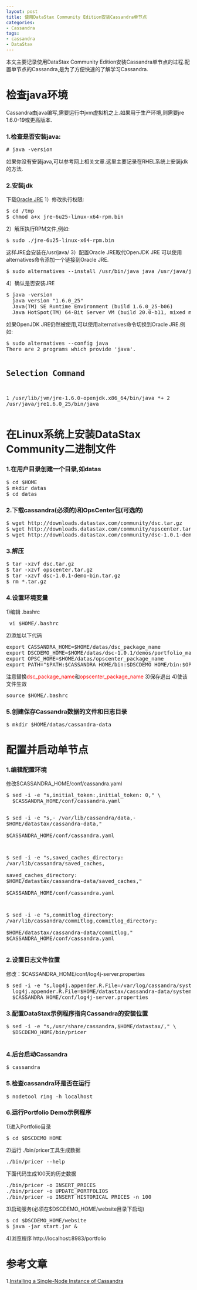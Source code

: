 ```yaml
---
layout: post
title: 使用DataStax Community Edition安装Cassandra单节点
categories:
- Cassandra
tags:
- cassandra
- DataStax
---
```


本文主要记录使用DataStax Community Edition安装Cassandra单节点的过程.配置单节点的Cassandra,是为了方便快速的了解学习Cassandra.

<h1>检查java环境</h1>
Cassandra由java编写,需要运行中jvm虚拟机之上.如果用于生产环境,则需要jre 1.6.0-19或更高版本.
<h3>1.检查是否安装java:</h3>
<pre>
# java -version
</pre>
如果你没有安装java,可以参考网上相关文章.这里主要记录在RHEL系统上安装jdk的方法.
<h3>2.安装jdk</h3>
下载<a href="http://www.oracle.com/technetwork/java/javase/downloads/index.html" target="_blank">Oracle JRE</a>
1）修改执行权限:
<pre>
$ cd /tmp
$ chmod a+x jre-6u25-linux-x64-rpm.bin
</pre>
<!--more-->
2）解压执行RPM文件,例如:
<pre>
$ sudo ./jre-6u25-linux-x64-rpm.bin
</pre>
这样JRE会安装在/usr/java/
3）配置Oracle JRE取代OpenJDK JRE
可以使用alternatives命令添加一个链接到Oracle JRE.
<pre>
$ sudo alternatives --install /usr/bin/java java /usr/java/jre1.6.0_25/bin/java 20000
</pre>
4）确认是否安装JRE
<pre>
$ java -version
  java version "1.6.0_25"
  Java(TM) SE Runtime Environment (build 1.6.0_25-b06)
  Java HotSpot(TM) 64-Bit Server VM (build 20.0-b11, mixed mode)
</pre>
如果OpenJDK JRE仍然被使用,可以使用alternatives命令切换到Oracle JRE.例如:
<pre>
$ sudo alternatives --config java
There are 2 programs which provide 'java'.

Selection      Command
-----------------------------------------------
   1           /usr/lib/jvm/jre-1.6.0-openjdk.x86_64/bin/java
*+ 2           /usr/java/jre1.6.0_25/bin/java
</pre>

<h1>在Linux系统上安装DataStax Community二进制文件</h1>
<h3>1.在用户目录创建一个目录,如datas</h3>
<pre>
$ cd $HOME
$ mkdir datas
$ cd datas
</pre>
<h3>2.下载cassandra(必须的)和OpsCenter包(可选的)</h3>
<pre>
$ wget http://downloads.datastax.com/community/dsc.tar.gz
$ wget http://downloads.datastax.com/community/opscenter.tar.gz
$ wget http://downloads.datastax.com/community/dsc-1.0.1-demo-bin.tar.gz
</pre>
<h3>3.解压</h3>
<pre>
$ tar -xzvf dsc.tar.gz
$ tar -xzvf opscenter.tar.gz
$ tar -xzvf dsc-1.0.1-demo-bin.tar.gz
$ rm *.tar.gz
</pre>
<h3>4.设置环境变量</h3>
1)编辑 .bashrc 
<pre>
 vi $HOME/.bashrc
</pre>
2)添加以下代码
<pre>
export CASSANDRA_HOME=$HOME/datas/dsc_package_name
export DSCDEMO_HOME=$HOME/datas/dsc-1.0.1/demos/portfolio_manager
export OPSC_HOME=$HOME/datas/opscenter_package_name
export PATH="$PATH:$CASSANDRA_HOME/bin:$DSCDEMO_HOME/bin:$OPSC_HOME/bin"
</pre>

注意替换<font color="red">dsc_package_name</font>和<font color="red">opscenter_package_name</font>
3)保存退出
4)使该文件生效
<pre>
source $HOME/.bashrc
</pre>
<h3>5.创建保存Cassandra数据的文件和日志目录</h3>
<pre>
$ mkdir $HOME/datas/cassandra-data
</pre>

<h1>配置并启动单节点</h1>
<h3>1.编辑配置环境</h3>
修改$CASSANDRA_HOME/conf/cassandra.yaml
<pre>
$ sed -i -e "s,initial_token:,initial_token: 0," \
  $CASSANDRA_HOME/conf/cassandra.yaml

$ sed -i -e "s,- /var/lib/cassandra/data,- $HOME/datastax/cassandra-data," \
  $CASSANDRA_HOME/conf/cassandra.yaml

$ sed -i -e "s,saved_caches_directory: /var/lib/cassandra/saved_caches, \
  saved_caches_directory: $HOME/datastax/cassandra-data/saved_caches," \
  $CASSANDRA_HOME/conf/cassandra.yaml

$ sed -i -e "s,commitlog_directory: /var/lib/cassandra/commitlog,commitlog_directory: \
  $HOME/datastax/cassandra-data/commitlog," $CASSANDRA_HOME/conf/cassandra.yaml
</pre>

<h3>2.设置日志文件位置</h3> 
修改：$CASSANDRA_HOME/conf/log4j-server.properties
<pre>
$ sed -i -e "s,log4j.appender.R.File=/var/log/cassandra/system.log, \
  log4j.appender.R.File=$HOME/datastax/cassandra-data/system.log," \
  $CASSANDRA_HOME/conf/log4j-server.properties
</pre>
<h3>3.配置DataStax示例程序指向Cassandra的安装位置</h3>
<pre>
$ sed -i -e "s,/usr/share/cassandra,$HOME/datastax/<dsc_package_name>," \
  $DSCDEMO_HOME/bin/pricer
</dsc_package_name>
</pre>

<h3>4.后台启动Cassandra</h3>
<pre>
$ cassandra
</pre>
<h3>5.检查cassandra环是否在运行</h3>
<pre>
$ nodetool ring -h localhost
</pre>
<h3>6.运行Portfolio Demo示例程序</h3>
1)进入Portfolio目录
<pre>
$ cd $DSCDEMO_HOME
</pre>
2)运行 ./bin/pricer工具生成数据
<pre>
./bin/pricer --help
</pre>
下面代码生成100天的历史数据
<pre>
./bin/pricer -o INSERT_PRICES
./bin/pricer -o UPDATE_PORTFOLIOS
./bin/pricer -o INSERT_HISTORICAL_PRICES -n 100
</pre>
3)启动服务(必须在$DSCDEMO_HOME/website目录下启动)
<pre>
$ cd $DSCDEMO_HOME/website
$ java -jar start.jar &
</pre>
4)浏览程序 http://localhost:8983/portfolio

<h1>参考文章</h1>
1.<a href="http://www.datastax.com/docs/1.0/getting_started/install_singlenode" target="_blank">Installing a Single-Node Instance of Cassandra</a>
